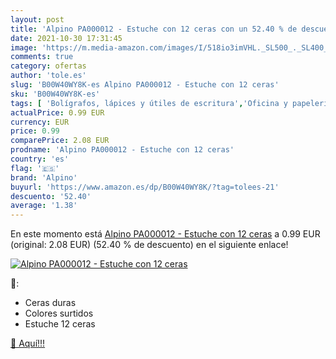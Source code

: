 ```yaml
---
layout: post
title: 'Alpino PA000012 - Estuche con 12 ceras con un 52.40 % de descuento'
date: 2021-10-30 17:31:45
image: 'https://m.media-amazon.com/images/I/518io3imVHL._SL500_._SL400_.jpg'
comments: true
category: ofertas
author: 'tole.es'
slug: 'B00W40WY8K-es Alpino PA000012 - Estuche con 12 ceras'
sku: 'B00W40WY8K-es'
tags: [ 'Bolígrafos, lápices y útiles de escritura','Oficina y papelería','Rotuladores permanentes','Rotuladores y subrayadores','alpino', ]
actualPrice: 0.99 EUR
currency: EUR
price: 0.99
comparePrice: 2.08 EUR
prodname: 'Alpino PA000012 - Estuche con 12 ceras'
country: 'es'
flag: '🇪🇸'
brand: 'Alpino'
buyurl: 'https://www.amazon.es/dp/B00W40WY8K/?tag=tolees-21'
descuento: '52.40'
average: '1.38'
---
```


En este momento está [Alpino PA000012 - Estuche con 12 ceras](https://www.amazon.es/dp/B00W40WY8K/?tag=tolees-21) a 0.99 EUR (original: 2.08 EUR) (52.40 %  de descuento) en el siguiente enlace!

[![Alpino PA000012 - Estuche con 12 ceras](https://m.media-amazon.com/images/I/518io3imVHL._SL500_._SL400_.jpg)](https://www.amazon.es/dp/B00W40WY8K/?tag=tolees-21)

🔎:

- Ceras duras
- Colores surtidos
- Estuche 12 ceras

[🛒 Aquí!!!](https://www.amazon.es/dp/B00W40WY8K/?tag=tolees-21)
